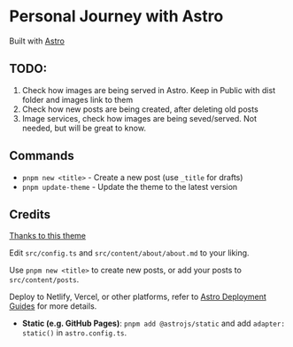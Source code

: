 # Personal Journey with Astro

Built with [Astro](https://astro.build)

## TODO:
1. Check how images are being served in Astro. Keep in Public with dist folder and images link to them
2. Check how new posts are being created, after deleting old posts
3. Image services, check how images are being seved/served. Not needed, but will be great to know.

## Commands

- `pnpm new <title>` - Create a new post (use `_title` for drafts)
- `pnpm update-theme` - Update the theme to the latest version


## Credits

[Thanks to this theme](https://github.com/the3ash/astro-chiri)

Edit `src/config.ts` and `src/content/about/about.md` to your liking.

Use `pnpm new <title>` to create new posts, or add your posts to `src/content/posts`.

Deploy to Netlify, Vercel, or other platforms, refer to [Astro Deployment Guides](https://docs.astro.build/en/guides/deploy/) for more details.
   - **Static (e.g. GitHub Pages)**: `pnpm add @astrojs/static` and add `adapter: static()` in `astro.config.ts`.

